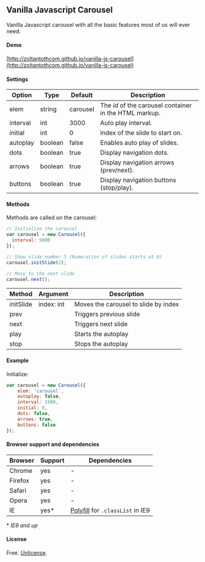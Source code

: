 Vanilla Javascript Carousel
-------

Vanilla Javascript carousel with all the basic features most of us will ever need.

#### Demo

[http://zoltantothcom.github.io/vanilla-js-carousel](http://zoltantothcom.github.io/vanilla-js-carousel)

#### Settings

Option | Type | Default | Description
------ | ---- | ------- | -----------
elem | string | carousel | The _id_ of the carousel container in the HTML markup.
interval | int  | 3000 | Auto play interval.
initial | int | 0 | Index of the slide to start on.
autoplay | boolean | false | Enables auto play of slides.
dots | boolean | true | Display navigation dots.
arrows | boolean | true | Display navigation arrows (prev/next).
buttons | boolean | true | Display navigation buttons (stop/play).

#### Methods

Methods are called on the carousel:

```javascript
// Initialize the carousel
var carousel = new Carousel({
  interval: 5000
});

// Show slide number 3 (Numeration of slides starts at 0)
carousel.initSlide(2);

// Move to the next slide
carousel.next();
```

Method | Argument | Description
------ | -------- | -----------
initSlide | index: int | Moves the carousel to slide by index
prev | | Triggers previous slide
next | | Triggers next slide
play | | Starts the autoplay
stop | | Stops the autoplay

#### Example

Initialize:

```javascript
var carousel = new Carousel({
    elem: 'carousel',
    autoplay: false,
    interval: 1500,
    initial: 0,
    dots: false,
    arrows: true,
    buttons: false
});
```

#### Browser support and dependencies

Browser | Support | Dependencies
------ | -------- | -----------
Chrome | yes | -
Firefox | yes | -
Safari | yes | -
Opera | yes | -
IE | yes* | [Polyfill](//cdn.jsdelivr.net/classlist/2014.01.31/classList.min.js) for `.classList` in IE9

\* _IE9 and up_

#### License

Free. [Unlicense](http://unlicense.org).
